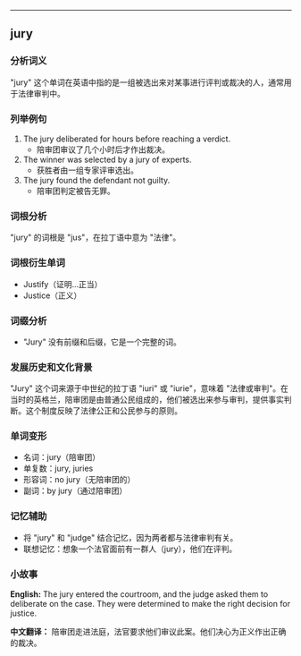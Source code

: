 
---------------
## jury
### 分析词义
"jury" 这个单词在英语中指的是一组被选出来对某事进行评判或裁决的人，通常用于法律审判中。

### 列举例句
1. The jury deliberated for hours before reaching a verdict. 
   - 陪审团审议了几个小时后才作出裁决。
2. The winner was selected by a jury of experts.
   - 获胜者由一组专家评审选出。
3. The jury found the defendant not guilty.
   - 陪审团判定被告无罪。

### 词根分析
"jury" 的词根是 "jus"，在拉丁语中意为 "法律"。

### 词根衍生单词
- Justify（证明...正当）
- Justice（正义）

### 词缀分析
- "Jury" 没有前缀和后缀，它是一个完整的词。

### 发展历史和文化背景
"Jury" 这个词来源于中世纪的拉丁语 "iuri" 或 "iurie"，意味着 "法律或审判"。在当时的英格兰，陪审团是由普通公民组成的，他们被选出来参与审判，提供事实判断。这个制度反映了法律公正和公民参与的原则。

### 单词变形
- 名词：jury（陪审团）
- 单复数：jury, juries
- 形容词：no jury（无陪审团的）
- 副词：by jury（通过陪审团）

### 记忆辅助
- 将 "jury" 和 "judge" 结合记忆，因为两者都与法律审判有关。
- 联想记忆：想象一个法官面前有一群人（jury），他们在评判。

### 小故事
**English:**
The jury entered the courtroom, and the judge asked them to deliberate on the case. They were determined to make the right decision for justice.

**中文翻译：**
陪审团走进法庭，法官要求他们审议此案。他们决心为正义作出正确的裁决。

